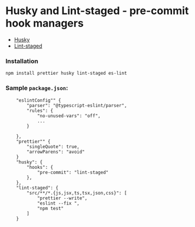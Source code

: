# Husky and Lint-staged - pre-commit hook managers

- [Husky](https://typicode.github.io/husky/#/)
- [Lint-staged](https://www.npmjs.com/package/lint-staged)

### Installation
```
npm install prettier husky lint-staged es-lint
```

### Sample `package.json`:

```
    "eslintConfig"" {
        "parser": "@typescript-eslint/parser",
        "rules": {
            "no-unused-vars": "off",
            ...
        }

    },
    "prettier"" {
        "singleQuote": true,
        "arrowParens": "avoid"
    }
    "husky": {
        "hooks": {
            "pre-commit": "lint-staged"
        },
    },
    "lint-staged": {
        "src/**/*.{js,jsx,ts,tsx,json,css}": [
            "prettier --write",
            "eslint --fix ",
            "npm test"
        ]
    }

```
